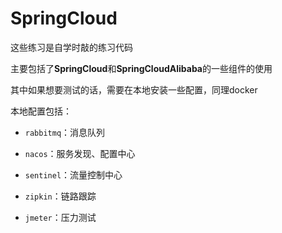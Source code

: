 # SpringCloud

这些练习是自学时敲的练习代码

主要包括了**SpringCloud**和**SpringCloudAlibaba**的一些组件的使用

其中如果想要测试的话，需要在本地安装一些配置，同理docker

本地配置包括：

- `rabbitmq`：消息队列

- `nacos`：服务发现、配置中心

- `sentinel`：流量控制中心

- `zipkin`：链路跟踪

- `jmeter`：压力测试



